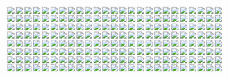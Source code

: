 ![](http://kunusoft.com/slides/ia1/ia110_ml4/Diapositiva00.JPG)
![](http://kunusoft.com/slides/ia1/ia110_ml4/Diapositiva01.JPG)
![](http://kunusoft.com/slides/ia1/ia110_ml4/Diapositiva02.JPG)
![](http://kunusoft.com/slides/ia1/ia110_ml4/Diapositiva03.JPG)
![](http://kunusoft.com/slides/ia1/ia110_ml4/Diapositiva04.JPG)
![](http://kunusoft.com/slides/ia1/ia110_ml4/Diapositiva05.JPG)
![](http://kunusoft.com/slides/ia1/ia110_ml4/Diapositiva06.JPG)
![](http://kunusoft.com/slides/ia1/ia110_ml4/Diapositiva07.JPG)
![](http://kunusoft.com/slides/ia1/ia110_ml4/Diapositiva08.JPG)
![](http://kunusoft.com/slides/ia1/ia110_ml4/Diapositiva09.JPG)
![](http://kunusoft.com/slides/ia1/ia110_ml4/Diapositiva10.JPG)
![](http://kunusoft.com/slides/ia1/ia110_ml4/Diapositiva11.JPG)
![](http://kunusoft.com/slides/ia1/ia110_ml4/Diapositiva12.JPG)
![](http://kunusoft.com/slides/ia1/ia110_ml4/Diapositiva13.JPG)
![](http://kunusoft.com/slides/ia1/ia110_ml4/Diapositiva14.JPG)
![](http://kunusoft.com/slides/ia1/ia110_ml4/Diapositiva15.JPG)
![](http://kunusoft.com/slides/ia1/ia110_ml4/Diapositiva16.JPG)
![](http://kunusoft.com/slides/ia1/ia110_ml4/Diapositiva17.JPG)
![](http://kunusoft.com/slides/ia1/ia110_ml4/Diapositiva18.JPG)
![](http://kunusoft.com/slides/ia1/ia110_ml4/Diapositiva19.JPG)
![](http://kunusoft.com/slides/ia1/ia110_ml4/Diapositiva20.JPG)
![](http://kunusoft.com/slides/ia1/ia110_ml4/Diapositiva21.JPG)
![](http://kunusoft.com/slides/ia1/ia110_ml4/Diapositiva22.JPG)
![](http://kunusoft.com/slides/ia1/ia110_ml4/Diapositiva23.JPG)
![](http://kunusoft.com/slides/ia1/ia110_ml4/Diapositiva24.JPG)
![](http://kunusoft.com/slides/ia1/ia110_ml4/Diapositiva25.JPG)
![](http://kunusoft.com/slides/ia1/ia110_ml4/Diapositiva26.JPG)
![](http://kunusoft.com/slides/ia1/ia110_ml4/Diapositiva27.JPG)
![](http://kunusoft.com/slides/ia1/ia110_ml4/Diapositiva28.JPG)
![](http://kunusoft.com/slides/ia1/ia110_ml4/Diapositiva29.JPG)
![](http://kunusoft.com/slides/ia1/ia110_ml4/Diapositiva30.JPG)
![](http://kunusoft.com/slides/ia1/ia110_ml4/Diapositiva31.JPG)
![](http://kunusoft.com/slides/ia1/ia110_ml4/Diapositiva32.JPG)
![](http://kunusoft.com/slides/ia1/ia110_ml4/Diapositiva33.JPG)
![](http://kunusoft.com/slides/ia1/ia110_ml4/Diapositiva34.JPG)
![](http://kunusoft.com/slides/ia1/ia110_ml4/Diapositiva35.JPG)
![](http://kunusoft.com/slides/ia1/ia110_ml4/Diapositiva36.JPG)
![](http://kunusoft.com/slides/ia1/ia110_ml4/Diapositiva37.JPG)
![](http://kunusoft.com/slides/ia1/ia110_ml4/Diapositiva38.JPG)
![](http://kunusoft.com/slides/ia1/ia110_ml4/Diapositiva39.JPG)
![](http://kunusoft.com/slides/ia1/ia110_ml4/Diapositiva40.JPG)
![](http://kunusoft.com/slides/ia1/ia110_ml4/Diapositiva41.JPG)
![](http://kunusoft.com/slides/ia1/ia110_ml4/Diapositiva42.JPG)
![](http://kunusoft.com/slides/ia1/ia110_ml4/Diapositiva43.JPG)
![](http://kunusoft.com/slides/ia1/ia110_ml4/Diapositiva44.JPG)
![](http://kunusoft.com/slides/ia1/ia110_ml4/Diapositiva45.JPG)
![](http://kunusoft.com/slides/ia1/ia110_ml4/Diapositiva46.JPG)
![](http://kunusoft.com/slides/ia1/ia110_ml4/Diapositiva47.JPG)
![](http://kunusoft.com/slides/ia1/ia110_ml4/Diapositiva48.JPG)
![](http://kunusoft.com/slides/ia1/ia110_ml4/Diapositiva49.JPG)
![](http://kunusoft.com/slides/ia1/ia110_ml4/Diapositiva50.JPG)
![](http://kunusoft.com/slides/ia1/ia110_ml4/Diapositiva51.JPG)
![](http://kunusoft.com/slides/ia1/ia110_ml4/Diapositiva52.JPG)
![](http://kunusoft.com/slides/ia1/ia110_ml4/Diapositiva53.JPG)
![](http://kunusoft.com/slides/ia1/ia110_ml4/Diapositiva54.JPG)
![](http://kunusoft.com/slides/ia1/ia110_ml4/Diapositiva55.JPG)
![](http://kunusoft.com/slides/ia1/ia110_ml4/Diapositiva56.JPG)
![](http://kunusoft.com/slides/ia1/ia110_ml4/Diapositiva57.JPG)
![](http://kunusoft.com/slides/ia1/ia110_ml4/Diapositiva58.JPG)
![](http://kunusoft.com/slides/ia1/ia110_ml4/Diapositiva59.JPG)
![](http://kunusoft.com/slides/ia1/ia110_ml4/Diapositiva60.JPG)
![](http://kunusoft.com/slides/ia1/ia110_ml4/Diapositiva61.JPG)
![](http://kunusoft.com/slides/ia1/ia110_ml4/Diapositiva62.JPG)
![](http://kunusoft.com/slides/ia1/ia110_ml4/Diapositiva63.JPG)
![](http://kunusoft.com/slides/ia1/ia110_ml4/Diapositiva64.JPG)
![](http://kunusoft.com/slides/ia1/ia110_ml4/Diapositiva65.JPG)
![](http://kunusoft.com/slides/ia1/ia110_ml4/Diapositiva66.JPG)
![](http://kunusoft.com/slides/ia1/ia110_ml4/Diapositiva67.JPG)
![](http://kunusoft.com/slides/ia1/ia110_ml4/Diapositiva68.JPG)
![](http://kunusoft.com/slides/ia1/ia110_ml4/Diapositiva69.JPG)
![](http://kunusoft.com/slides/ia1/ia110_ml4/Diapositiva70.JPG)
![](http://kunusoft.com/slides/ia1/ia110_ml4/Diapositiva71.JPG)
![](http://kunusoft.com/slides/ia1/ia110_ml4/Diapositiva72.JPG)
![](http://kunusoft.com/slides/ia1/ia110_ml4/Diapositiva73.JPG)
![](http://kunusoft.com/slides/ia1/ia110_ml4/Diapositiva74.JPG)
![](http://kunusoft.com/slides/ia1/ia110_ml4/Diapositiva75.JPG)
![](http://kunusoft.com/slides/ia1/ia110_ml4/Diapositiva76.JPG)
![](http://kunusoft.com/slides/ia1/ia110_ml4/Diapositiva77.JPG)
![](http://kunusoft.com/slides/ia1/ia110_ml4/Diapositiva78.JPG)
![](http://kunusoft.com/slides/ia1/ia110_ml4/Diapositiva79.JPG)
![](http://kunusoft.com/slides/ia1/ia110_ml4/Diapositiva80.JPG)
![](http://kunusoft.com/slides/ia1/ia110_ml4/Diapositiva81.JPG)
![](http://kunusoft.com/slides/ia1/ia110_ml4/Diapositiva82.JPG)
![](http://kunusoft.com/slides/ia1/ia110_ml4/Diapositiva83.JPG)
![](http://kunusoft.com/slides/ia1/ia110_ml4/Diapositiva84.JPG)
![](http://kunusoft.com/slides/ia1/ia110_ml4/Diapositiva85.JPG)
![](http://kunusoft.com/slides/ia1/ia110_ml4/Diapositiva86.JPG)
![](http://kunusoft.com/slides/ia1/ia110_ml4/Diapositiva87.JPG)
![](http://kunusoft.com/slides/ia1/ia110_ml4/Diapositiva88.JPG)
![](http://kunusoft.com/slides/ia1/ia110_ml4/Diapositiva89.JPG)
![](http://kunusoft.com/slides/ia1/ia110_ml4/Diapositiva90.JPG)
![](http://kunusoft.com/slides/ia1/ia110_ml4/Diapositiva91.JPG)
![](http://kunusoft.com/slides/ia1/ia110_ml4/Diapositiva92.JPG)
![](http://kunusoft.com/slides/ia1/ia110_ml4/Diapositiva93.JPG)
![](http://kunusoft.com/slides/ia1/ia110_ml4/Diapositiva94.JPG)
![](http://kunusoft.com/slides/ia1/ia110_ml4/Diapositiva95.JPG)
![](http://kunusoft.com/slides/ia1/ia110_ml4/Diapositiva96.JPG)
![](http://kunusoft.com/slides/ia1/ia110_ml4/Diapositiva97.JPG)
![](http://kunusoft.com/slides/ia1/ia110_ml4/Diapositiva98.JPG)
![](http://kunusoft.com/slides/ia1/ia110_ml4/Diapositiva99.JPG)
![](http://kunusoft.com/slides/ia1/ia110_ml4/Diapositiva100.JPG)
![](http://kunusoft.com/slides/ia1/ia110_ml4/Diapositiva101.JPG)
![](http://kunusoft.com/slides/ia1/ia110_ml4/Diapositiva102.JPG)
![](http://kunusoft.com/slides/ia1/ia110_ml4/Diapositiva103.JPG)
![](http://kunusoft.com/slides/ia1/ia110_ml4/Diapositiva104.JPG)
![](http://kunusoft.com/slides/ia1/ia110_ml4/Diapositiva105.JPG)
![](http://kunusoft.com/slides/ia1/ia110_ml4/Diapositiva106.JPG)
![](http://kunusoft.com/slides/ia1/ia110_ml4/Diapositiva107.JPG)
![](http://kunusoft.com/slides/ia1/ia110_ml4/Diapositiva108.JPG)
![](http://kunusoft.com/slides/ia1/ia110_ml4/Diapositiva109.JPG)
![](http://kunusoft.com/slides/ia1/ia110_ml4/Diapositiva110.JPG)
![](http://kunusoft.com/slides/ia1/ia110_ml4/Diapositiva111.JPG)
![](http://kunusoft.com/slides/ia1/ia110_ml4/Diapositiva112.JPG)
![](http://kunusoft.com/slides/ia1/ia110_ml4/Diapositiva113.JPG)
![](http://kunusoft.com/slides/ia1/ia110_ml4/Diapositiva114.JPG)
![](http://kunusoft.com/slides/ia1/ia110_ml4/Diapositiva115.JPG)
![](http://kunusoft.com/slides/ia1/ia110_ml4/Diapositiva116.JPG)
![](http://kunusoft.com/slides/ia1/ia110_ml4/Diapositiva117.JPG)
![](http://kunusoft.com/slides/ia1/ia110_ml4/Diapositiva118.JPG)
![](http://kunusoft.com/slides/ia1/ia110_ml4/Diapositiva119.JPG)
![](http://kunusoft.com/slides/ia1/ia110_ml4/Diapositiva120.JPG)
![](http://kunusoft.com/slides/ia1/ia110_ml4/Diapositiva121.JPG)
![](http://kunusoft.com/slides/ia1/ia110_ml4/Diapositiva122.JPG)
![](http://kunusoft.com/slides/ia1/ia110_ml4/Diapositiva123.JPG)
![](http://kunusoft.com/slides/ia1/ia110_ml4/Diapositiva124.JPG)
![](http://kunusoft.com/slides/ia1/ia110_ml4/Diapositiva125.JPG)
![](http://kunusoft.com/slides/ia1/ia110_ml4/Diapositiva126.JPG)
![](http://kunusoft.com/slides/ia1/ia110_ml4/Diapositiva127.JPG)
![](http://kunusoft.com/slides/ia1/ia110_ml4/Diapositiva128.JPG)
![](http://kunusoft.com/slides/ia1/ia110_ml4/Diapositiva129.JPG)
![](http://kunusoft.com/slides/ia1/ia110_ml4/Diapositiva130.JPG)
![](http://kunusoft.com/slides/ia1/ia110_ml4/Diapositiva131.JPG)
![](http://kunusoft.com/slides/ia1/ia110_ml4/Diapositiva132.JPG)
![](http://kunusoft.com/slides/ia1/ia110_ml4/Diapositiva133.JPG)
![](http://kunusoft.com/slides/ia1/ia110_ml4/Diapositiva134.JPG)
![](http://kunusoft.com/slides/ia1/ia110_ml4/Diapositiva135.JPG)
![](http://kunusoft.com/slides/ia1/ia110_ml4/Diapositiva136.JPG)
![](http://kunusoft.com/slides/ia1/ia110_ml4/Diapositiva137.JPG)
![](http://kunusoft.com/slides/ia1/ia110_ml4/Diapositiva138.JPG)
![](http://kunusoft.com/slides/ia1/ia110_ml4/Diapositiva139.JPG)
![](http://kunusoft.com/slides/ia1/ia110_ml4/Diapositiva140.JPG)
![](http://kunusoft.com/slides/ia1/ia110_ml4/Diapositiva141.JPG)
![](http://kunusoft.com/slides/ia1/ia110_ml4/Diapositiva142.JPG)
![](http://kunusoft.com/slides/ia1/ia110_ml4/Diapositiva143.JPG)
![](http://kunusoft.com/slides/ia1/ia110_ml4/Diapositiva144.JPG)
![](http://kunusoft.com/slides/ia1/ia110_ml4/Diapositiva145.JPG)
![](http://kunusoft.com/slides/ia1/ia110_ml4/Diapositiva146.JPG)
![](http://kunusoft.com/slides/ia1/ia110_ml4/Diapositiva147.JPG)
![](http://kunusoft.com/slides/ia1/ia110_ml4/Diapositiva148.JPG)
![](http://kunusoft.com/slides/ia1/ia110_ml4/Diapositiva149.JPG)
![](http://kunusoft.com/slides/ia1/ia110_ml4/Diapositiva150.JPG)
![](http://kunusoft.com/slides/ia1/ia110_ml4/Diapositiva151.JPG)
![](http://kunusoft.com/slides/ia1/ia110_ml4/Diapositiva152.JPG)
![](http://kunusoft.com/slides/ia1/ia110_ml4/Diapositiva153.JPG)
![](http://kunusoft.com/slides/ia1/ia110_ml4/Diapositiva154.JPG)
![](http://kunusoft.com/slides/ia1/ia110_ml4/Diapositiva155.JPG)
![](http://kunusoft.com/slides/ia1/ia110_ml4/Diapositiva156.JPG)
![](http://kunusoft.com/slides/ia1/ia110_ml4/Diapositiva157.JPG)
![](http://kunusoft.com/slides/ia1/ia110_ml4/Diapositiva158.JPG)
![](http://kunusoft.com/slides/ia1/ia110_ml4/Diapositiva159.JPG)
![](http://kunusoft.com/slides/ia1/ia110_ml4/Diapositiva160.JPG)
![](http://kunusoft.com/slides/ia1/ia110_ml4/Diapositiva161.JPG)
![](http://kunusoft.com/slides/ia1/ia110_ml4/Diapositiva162.JPG)
![](http://kunusoft.com/slides/ia1/ia110_ml4/Diapositiva163.JPG)
![](http://kunusoft.com/slides/ia1/ia110_ml4/Diapositiva164.JPG)
![](http://kunusoft.com/slides/ia1/ia110_ml4/Diapositiva165.JPG)
![](http://kunusoft.com/slides/ia1/ia110_ml4/Diapositiva166.JPG)
![](http://kunusoft.com/slides/ia1/ia110_ml4/Diapositiva167.JPG)
![](http://kunusoft.com/slides/ia1/ia110_ml4/Diapositiva168.JPG)
![](http://kunusoft.com/slides/ia1/ia110_ml4/Diapositiva169.JPG)
![](http://kunusoft.com/slides/ia1/ia110_ml4/Diapositiva170.JPG)
![](http://kunusoft.com/slides/ia1/ia110_ml4/Diapositiva171.JPG)
![](http://kunusoft.com/slides/ia1/ia110_ml4/Diapositiva172.JPG)
![](http://kunusoft.com/slides/ia1/ia110_ml4/Diapositiva173.JPG)
![](http://kunusoft.com/slides/ia1/ia110_ml4/Diapositiva174.JPG)
![](http://kunusoft.com/slides/ia1/ia110_ml4/Diapositiva175.JPG)
![](http://kunusoft.com/slides/ia1/ia110_ml4/Diapositiva176.JPG)
![](http://kunusoft.com/slides/ia1/ia110_ml4/Diapositiva177.JPG)
![](http://kunusoft.com/slides/ia1/ia110_ml4/Diapositiva178.JPG)
![](http://kunusoft.com/slides/ia1/ia110_ml4/Diapositiva179.JPG)
![](http://kunusoft.com/slides/ia1/ia110_ml4/Diapositiva180.JPG)
![](http://kunusoft.com/slides/ia1/ia110_ml4/Diapositiva181.JPG)
![](http://kunusoft.com/slides/ia1/ia110_ml4/Diapositiva182.JPG)
![](http://kunusoft.com/slides/ia1/ia110_ml4/Diapositiva183.JPG)
![](http://kunusoft.com/slides/ia1/ia110_ml4/Diapositiva184.JPG)
![](http://kunusoft.com/slides/ia1/ia110_ml4/Diapositiva185.JPG)
![](http://kunusoft.com/slides/ia1/ia110_ml4/Diapositiva186.JPG)
![](http://kunusoft.com/slides/ia1/ia110_ml4/Diapositiva187.JPG)
![](http://kunusoft.com/slides/ia1/ia110_ml4/Diapositiva188.JPG)
![](http://kunusoft.com/slides/ia1/ia110_ml4/Diapositiva189.JPG)
![](http://kunusoft.com/slides/ia1/ia110_ml4/Diapositiva190.JPG)
![](http://kunusoft.com/slides/ia1/ia110_ml4/Diapositiva191.JPG)
![](http://kunusoft.com/slides/ia1/ia110_ml4/Diapositiva192.JPG)
![](http://kunusoft.com/slides/ia1/ia110_ml4/Diapositiva193.JPG)
![](http://kunusoft.com/slides/ia1/ia110_ml4/Diapositiva194.JPG)
![](http://kunusoft.com/slides/ia1/ia110_ml4/Diapositiva195.JPG)
![](http://kunusoft.com/slides/ia1/ia110_ml4/Diapositiva196.JPG)
![](http://kunusoft.com/slides/ia1/ia110_ml4/Diapositiva197.JPG)
![](http://kunusoft.com/slides/ia1/ia110_ml4/Diapositiva198.JPG)
![](http://kunusoft.com/slides/ia1/ia110_ml4/Diapositiva199.JPG)
